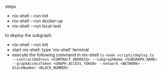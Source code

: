 steps
- nix-shell --run init
- nix-shell --run docker-up
- nix-shell --run local-test

to deploy the subgraph
- nix-shell --run init
- start nix-shell. type 'nix-shell' terminal
- execute the following command in nix-shell
    `ts-node scripts/deploy.ts --contractAddress <CONTRACT_ADDRESS> --subgraphName <SUBGRAPH_NAME> --graphAccessToken <GRAPH_ACCESS_TOKEN> --network <NETWORK> --blockNumber <BLOCK_NUMBER>`